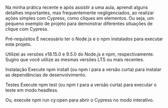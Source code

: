 Na minha prática recente e após assistir a uma aula, aprendi alguns detalhes importantes, mas frequentemente negligenciados, ao realizar ações simples com Cypress, como cliques em elementos. Ou seja, um pequeno exemplo de projeto para demonstrar diferentes situações de clique com Cypress.

Pré-requisitos
É necessário ter o Node.js e o npm instalados para executar este projeto.

Utilizei as versões v18.15.0 e 9.5.0 do Node.js e npm, respectivamente. Sugiro que você utilize as mesmas versões LTS ou mais recentes.

Instalação
Execute npm install (ou npm i para a versão curta) para instalar as dependências de desenvolvimento.

Testes
Execute npm test (ou npm t para a versão curta) para executar o teste em modo headless.

Ou, execute npm run cy:open para abrir o Cypress no modo interativo.

